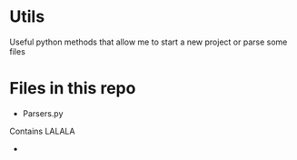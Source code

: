 # Utils
Useful python methods that allow me to start a new project or parse some files

# Files in this repo

* Parsers.py

Contains LALALA

* 

